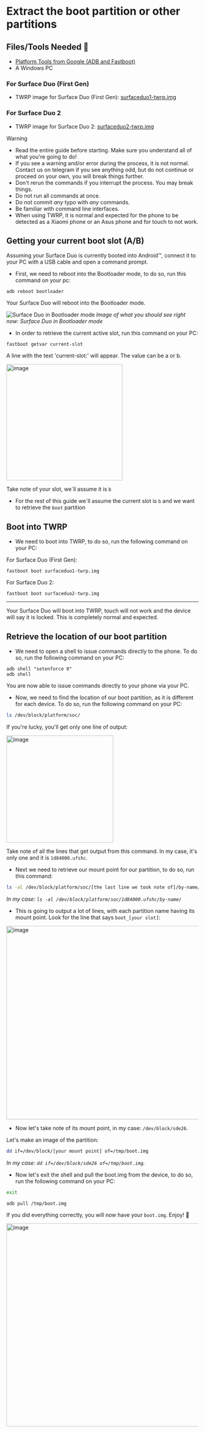 # Extract the boot partition or other partitions

## Files/Tools Needed 📃

- [Platform Tools from Google (ADB and Fastboot)](https://developer.android.com/studio/releases/platform-tools)
- A Windows PC

### For Surface Duo (First Gen)

- TWRP image for Surface Duo (First Gen): [surfaceduo1-twrp.img](https://github.com/WOA-Project/SurfaceDuo-Guides/raw/main/InstallWindows/Files/surfaceduo1-twrp.img)

### For Surface Duo 2

- TWRP image for Surface Duo 2: [surfaceduo2-twrp.img](https://github.com/WOA-Project/SurfaceDuo-Guides/raw/main/InstallWindows/Files/surfaceduo2-twrp.img)

> [!WARNING]  
> - Read the entire guide before starting. Make sure you understand all of what you're going to do!
> - If you see a warning and/or error during the process, it is not normal. Contact us on telegram if you see anything odd, but do not continue or proceed on your own, you will break things further.
> - Don't rerun the commands if you interrupt the process. You may break things.
> - Do not run all commands at once.
> - Do not commit *any* typo with *any* commands.
> - Be familiar with command line interfaces.
> - When using TWRP, it is normal and expected for the phone to be detected as a Xiaomi phone or an Asus phone and for touch to not work.

## Getting your current boot slot (A/B)

Assuming your Surface Duo is currently booted into Android™️, connect it to your PC with a USB cable and open a command prompt.

- First, we need to reboot into the Bootloader mode, to do so, run this command on your pc:

```batch
adb reboot bootloader
```

Your Surface Duo will reboot into the Bootloader mode.

![Surface Duo in Bootloader mode](https://github.com/WOA-Project/SurfaceDuo-Guides/assets/3755345/eb19d500-4849-4ded-bd0c-894e4ac56486)
_Image of what you should see right now: Surface Duo in Bootloader mode_

-  In order to retrieve the current active slot, run this command on your PC:

```batch
fastboot getvar current-slot
```

A line with the text 'current-slot:' will appear.
The value can be a or b.

<img width="304" alt="image" src="https://github-production-user-asset-6210df.s3.amazonaws.com/75797743/242037668-45949c27-b4bc-4abb-90a9-b5a4060ba648.png">

Take note of your slot, we´ll assume it is `b`

- For the rest of this guide we´ll assume the current slot is `b` and we want to retrieve the `boot` partition

## Boot into TWRP

- We need to boot into TWRP, to do so, run the following command on your PC:

For Surface Duo (First Gen):

```batch
fastboot boot surfaceduo1-twrp.img
```

For Surface Duo 2:

```batch
fastboot boot surfaceduo2-twrp.img
```

---

Your Surface Duo will boot into TWRP, touch will not work and the device will say it is locked. This is completely normal and expected.


## Retrieve the location of our boot partition

- We need to open a shell to issue commands directly to the phone. To do so, run the following command on your PC:

```batch
adb shell "setenforce 0"
adb shell
```

You are now able to issue commands directly to your phone via your PC.

- Now, we need to find the location of our boot partition, as it is different for each device. To do so, run the following command on your PC:

```bash
ls /dev/block/platform/soc/
```

If you're lucky, you'll get only one line of output:

<img width="280" alt="image" src="https://user-images.githubusercontent.com/29689637/222556387-7595aa9c-e452-4534-afb2-acd2515e9496.png">

Take note of all the lines that get output from this command. In my case, it's only one and it is `1d84000.ufshc`.

- Next we need to retrieve our mount point for our partition, to do so, run this command:

```bash
ls -al /dev/block/platform/soc/[the last line we took note of]/by-name/
```

*In my case: `ls -al /dev/block/platform/soc/1d84000.ufshc/by-name/`*

- This is going to output a lot of lines, with each partition name having its mount point. Look for the line that says `boot_[your slot]`:

<img width="506" alt="image" src="https://user-images.githubusercontent.com/29689637/222557262-7cbe0114-a218-4d60-9da3-2e04a9733bd6.png">

- Now let's take note of its mount point, in my case: `/dev/block/sde26`.

Let's make an image of the partition:

```bash
dd if=/dev/block/[your mount point] of=/tmp/boot.img
```

*In my case: `dd if=/dev/block/sde26 of=/tmp/boot.img`.*

- Now let's exit the shell and pull the boot.img from the device, to do so, run the following command on your PC:

```bash
exit
```

```batch
adb pull /tmp/boot.img
```

If you did everything correctly, you will now have your `boot.img`. Enjoy! 🥳

<img width="531" alt="image" src="https://user-images.githubusercontent.com/29689637/222561203-7f2dc375-e500-4201-a538-8cd0ba6d7559.png">
